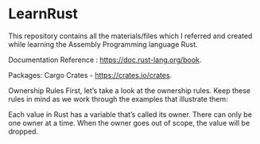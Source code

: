 # LearnRust
This repository contains all the materials/files which I referred and created while learning the Assembly Programming language Rust.

Documentation Reference : https://doc.rust-lang.org/book.

Packages: Cargo Crates - https://crates.io/crates.

Ownership Rules
First, let’s take a look at the ownership rules. Keep these rules in mind as we work through the examples that illustrate them:

Each value in Rust has a variable that’s called its owner.
There can only be one owner at a time.
When the owner goes out of scope, the value will be dropped.
